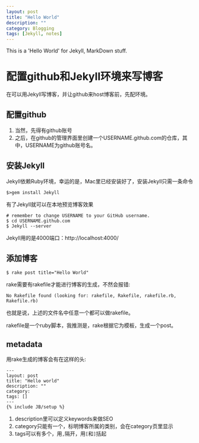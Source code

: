 ```yaml
---
layout: post
title: "Hello World"
description: ""
category: Blogging
tags: [Jekyll, notes]
---
```


This is a 'Hello World' for Jekyll, MarkDown stuff.

# 配置github和Jekyll环境来写博客

在可以用Jekyll写博客，并让github来host博客前，先配环境。

## 配置github

1. 当然，先得有github账号
2. 之后，在github的管理界面里创建一个USERNAME.github.com的仓库，其中，USERNAME为github账号名。

## 安装Jekyll

Jekyll依赖Ruby环境，幸运的是，Mac里已经安装好了，安装Jekyll只需一条命令

	$>gem install Jekyll

有了Jekyll就可以在本地预览博客效果

	# remember to change USERNAME to your GitHub username.
	$ cd USERNAME.github.com 
	$ Jekyll --server
	 
Jekyll用的是4000端口：http://localhost:4000/

## 添加博客

	$ rake post title="Hello World"

rake需要有rakefile才能进行博客的生成，不然会报错:

	No Rakefile found (looking for: rakefile, Rakefile, rakefile.rb, Rakefile.rb)


也就是说，上述的文件名中任意一个都可以做rakefile。

rakefile是一个ruby脚本，我推测是，rake根据它为模板，生成一个post。

## metadata

用rake生成的博客会有在这样的头:


	---
	layout: post
	title: "Hello world"
	description: ""
	category: 
	tags: []
	---
	{% include JB/setup %}

1. description里可以定义keywords来做SEO
2. category只能有一个，标明博客所属的类别，会在category页里显示
3. tags可以有多个，用`,`隔开，用`[`和`]`括起

